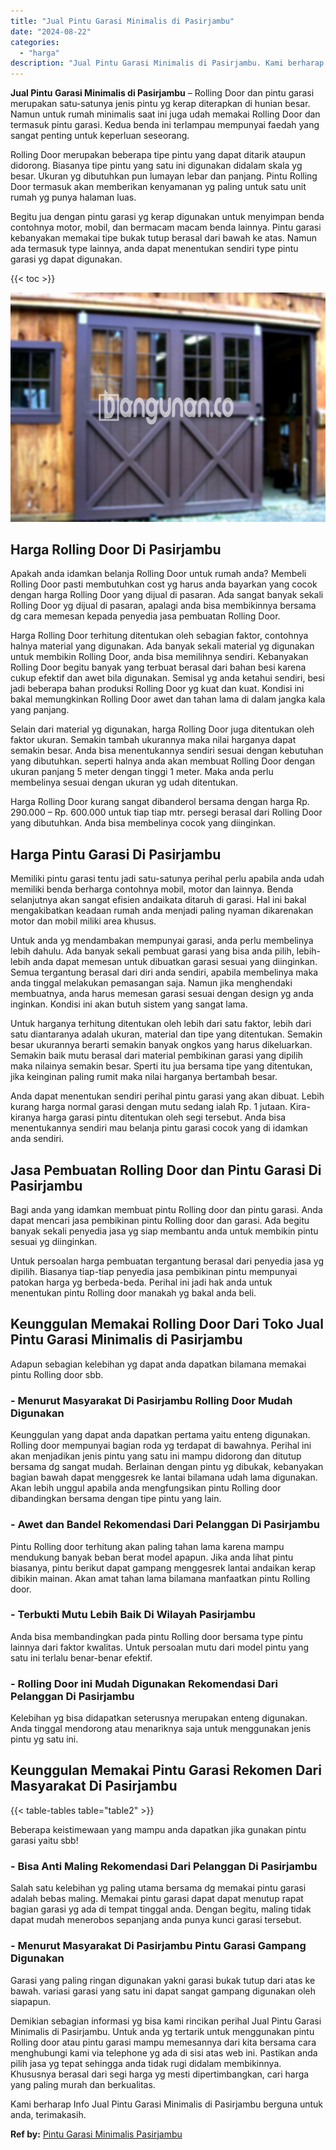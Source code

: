 ```yaml
---
title: "Jual Pintu Garasi Minimalis di Pasirjambu"
date: "2024-08-22"
categories: 
  - "harga"
description: "Jual Pintu Garasi Minimalis di Pasirjambu. Kami berharap Info Jual Pintu Garasi Minimalis di Pasirjambu berguna untuk anda, terimakasih...."
---
```


**Jual Pintu Garasi Minimalis di Pasirjambu** – Rolling Door dan pintu garasi merupakan satu-satunya jenis pintu yg kerap diterapkan di hunian besar. Namun untuk rumah minimalis saat ini juga udah memakai Rolling Door dan termasuk pintu garasi. Kedua benda ini terlampau mempunyai faedah yang sangat penting untuk keperluan seseorang.

Rolling Door merupakan beberapa tipe pintu yang dapat ditarik ataupun didorong. Biasanya tipe pintu yang satu ini digunakan didalam skala yg besar. Ukuran yg dibutuhkan pun lumayan lebar dan panjang. Pintu Rolling Door termasuk akan memberikan kenyamanan yg paling untuk satu unit rumah yg punya halaman luas.

Begitu jua dengan pintu garasi yg kerap digunakan untuk menyimpan benda contohnya motor, mobil, dan bermacam macam benda lainnya. Pintu garasi kebanyakan memakai tipe bukak tutup berasal dari bawah ke atas. Namun ada termasuk type lainnya, anda dapat menentukan sendiri type pintu garasi yg dapat digunakan.

{{< toc >}}

![Jual Pintu Garasi Minimalis di Pasirjambu](/images/pintu-garasi-03.png)

## Harga Rolling Door Di Pasirjambu

Apakah anda idamkan belanja Rolling Door untuk rumah anda? Membeli Rolling Door pasti membutuhkan cost yg harus anda bayarkan yang cocok dengan harga Rolling Door yang dijual di pasaran. Ada sangat banyak sekali Rolling Door yg dijual di pasaran, apalagi anda bisa membikinnya bersama dg cara memesan kepada penyedia jasa pembuatan Rolling Door.

Harga Rolling Door terhitung ditentukan oleh sebagian faktor, contohnya halnya material yang digunakan. Ada banyak sekali material yg digunakan untuk membikin Rolling Door, anda bisa memilihnya sendiri. Kebanyakan Rolling Door begitu banyak yang terbuat berasal dari bahan besi karena cukup efektif dan awet bila digunakan. Semisal yg anda ketahui sendiri, besi jadi beberapa bahan produksi Rolling Door yg kuat dan kuat. Kondisi ini bakal memungkinkan Rolling Door awet dan tahan lama di dalam jangka kala yang panjang.

Selain dari material yg digunakan, harga Rolling Door juga ditentukan oleh faktor ukuran. Semakin tambah ukurannya maka nilai harganya dapat semakin besar. Anda bisa menentukannya sendiri sesuai dengan kebutuhan yang dibutuhkan. seperti halnya anda akan membuat Rolling Door dengan ukuran panjang 5 meter dengan tinggi 1 meter. Maka anda perlu membelinya sesuai dengan ukuran yg udah ditentukan.

Harga Rolling Door kurang sangat dibanderol bersama dengan harga Rp. 290.000 – Rp. 600.000 untuk tiap tiap mtr. persegi berasal dari Rolling Door yang dibutuhkan. Anda bisa membelinya cocok yang diinginkan.

## Harga Pintu Garasi Di Pasirjambu

Memiliki pintu garasi tentu jadi satu-satunya perihal perlu apabila anda udah memiliki benda berharga contohnya mobil, motor dan lainnya. Benda selanjutnya akan sangat efisien andaikata ditaruh di garasi. Hal ini bakal mengakibatkan keadaan rumah anda menjadi paling nyaman dikarenakan motor dan mobil miliki area khusus.

Untuk anda yg mendambakan mempunyai garasi, anda perlu membelinya lebih dahulu. Ada banyak sekali pembuat garasi yang bisa anda pilih, lebih-lebih anda dapat memesan untuk dibuatkan garasi sesuai yang diinginkan. Semua tergantung berasal dari diri anda sendiri, apabila membelinya maka anda tinggal melakukan pemasangan saja. Namun jika menghendaki membuatnya, anda harus memesan garasi sesuai dengan design yg anda inginkan. Kondisi ini akan butuh sistem yang sangat lama.

Untuk harganya terhitung ditentukan oleh lebih dari satu faktor, lebih dari satu diantaranya adalah ukuran, material dan tipe yang ditentukan. Semakin besar ukurannya berarti semakin banyak ongkos yang harus dikeluarkan. Semakin baik mutu berasal dari material pembikinan garasi yang dipilih maka nilainya semakin besar. Sperti itu jua bersama tipe yang ditentukan, jika keinginan paling rumit maka nilai harganya bertambah besar.

Anda dapat menentukan sendiri perihal pintu garasi yang akan dibuat. Lebih kurang harga normal garasi dengan mutu sedang ialah Rp. 1 jutaan. Kira-kiranya harga garasi pintu ditentukan oleh segi tersebut. Anda bisa menentukannya sendiri mau belanja pintu garasi cocok yang di idamkan anda sendiri.

## Jasa Pembuatan Rolling Door dan Pintu Garasi Di Pasirjambu

Bagi anda yang idamkan membuat pintu Rolling door dan pintu garasi. Anda dapat mencari jasa pembikinan pintu Rolling door dan garasi. Ada begitu banyak sekali penyedia jasa yg siap membantu anda untuk membikin pintu sesuai yg diinginkan.

Untuk persoalan harga pembuatan tergantung berasal dari penyedia jasa yg dipilih. Biasanya tiap-tiap penyedia jasa pembikinan pintu mempunyai patokan harga yg berbeda-beda. Perihal ini jadi hak anda untuk menentukan pintu Rolling door manakah yg bakal anda beli.

## Keunggulan Memakai Rolling Door Dari Toko Jual Pintu Garasi Minimalis di Pasirjambu

Adapun sebagian kelebihan yg dapat anda dapatkan bilamana memakai pintu Rolling door sbb.

### \- Menurut Masyarakat Di Pasirjambu Rolling Door Mudah Digunakan

Keunggulan yang dapat anda dapatkan pertama yaitu enteng digunakan. Rolling door mempunyai bagian roda yg terdapat di bawahnya. Perihal ini akan menjadikan jenis pintu yang satu ini mampu didorong dan ditutup bersama dg sangat mudah. Berlainan dengan pintu yg dibukak, kebanyakan bagian bawah dapat menggesrek ke lantai bilamana udah lama digunakan. Akan lebih unggul apabila anda mengfungsikan pintu Rolling door dibandingkan bersama dengan tipe pintu yang lain.

### \- Awet dan Bandel Rekomendasi Dari Pelanggan Di Pasirjambu

Pintu Rolling door terhitung akan paling tahan lama karena mampu mendukung banyak beban berat model apapun. Jika anda lihat pintu biasanya, pintu berikut dapat gampang menggesrek lantai andaikan kerap dibikin mainan. Akan amat tahan lama bilamana manfaatkan pintu Rolling door.

### \- Terbukti Mutu Lebih Baik Di Wilayah Pasirjambu

Anda bisa membandingkan pada pintu Rolling door bersama type pintu lainnya dari faktor kwalitas. Untuk persoalan mutu dari model pintu yang satu ini terlalu benar-benar efektif.

### \- Rolling Door ini Mudah Digunakan Rekomendasi Dari Pelanggan Di Pasirjambu

Kelebihan yg bisa didapatkan seterusnya merupakan enteng digunakan. Anda tinggal mendorong atau menariknya saja untuk menggunakan jenis pintu yg satu ini.

## Keunggulan Memakai Pintu Garasi Rekomen Dari Masyarakat Di Pasirjambu

{{< table-tables table="table2" >}}

Beberapa keistimewaan yang mampu anda dapatkan jika gunakan pintu garasi yaitu sbb!

### \- Bisa Anti Maling Rekomendasi Dari Pelanggan Di Pasirjambu

Salah satu kelebihan yg paling utama bersama dg memakai pintu garasi adalah bebas maling. Memakai pintu garasi dapat dapat menutup rapat bagian garasi yg ada di tempat tinggal anda. Dengan begitu, maling tidak dapat mudah menerobos sepanjang anda punya kunci garasi tersebut.

### \- Menurut Masyarakat Di Pasirjambu Pintu Garasi Gampang Digunakan

Garasi yang paling ringan digunakan yakni garasi bukak tutup dari atas ke bawah. variasi garasi yang satu ini dapat sangat gampang digunakan oleh siapapun.

Demikian sebagian informasi yg bisa kami rincikan perihal Jual Pintu Garasi Minimalis di Pasirjambu. Untuk anda yg tertarik untuk menggunakan pintu Rolling door atau pintu garasi mampu memesannya dari kita bersama cara menghubungi kami via telephone yg ada di sisi atas web ini. Pastikan anda pilih jasa yg tepat sehingga anda tidak rugi didalam membikinnya. Khususnya berasal dari segi harga yg mesti dipertimbangkan, cari harga yang paling murah dan berkualitas.

Kami berharap Info Jual Pintu Garasi Minimalis di Pasirjambu berguna untuk anda, terimakasih.

**Ref by:** [Pintu Garasi Minimalis Pasirjambu](https://id.wikipedia.org/wiki/Pintu)
